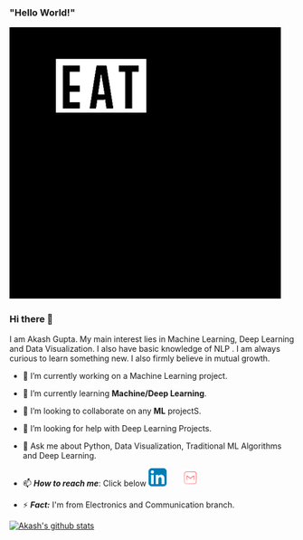 ### "Hello World!" 

<img src="https://github.com/akash22022/Akash-Gupta/blob/master/giphy.gif">


### Hi there 👋

I am Akash Gupta. My main interest lies in Machine Learning, Deep Learning and Data Visualization. I also have basic knowledge of NLP . I am always curious to learn something new.
I also firmly believe in mutual growth.


- 🔭 I’m currently working on a Machine Learning project.

- 🌱 I’m currently learning **Machine/Deep Learning**.

- 👯 I’m looking to collaborate on any **ML** projectS.

- 🤔 I’m looking for help with Deep Learning Projects.

- 💬 Ask me about Python, Data Visualization, Traditional ML Algorithms and Deep Learning.

- 📫 ***How to reach me***: Click below
[![linkedin](https://github.com/akash22022/Akash-Gupta/blob/master/linkedin.png)](https://www.linkedin.com/in/akash-gupta-2384411b5)&nbsp;&nbsp;&nbsp;&nbsp;&nbsp;&nbsp;&nbsp;[![mail](https://github.com/akash22022/Akash-Gupta/blob/master/mail.png)](mailto:akash22.py@gmail.com)

- ⚡ ***Fact:*** I'm from Electronics and Communication branch. 

[![Akash's github stats](https://github-readme-stats.vercel.app/api?username=akash22022&show_icons=true&theme=radical)](https://github.com/akash22022/github-readme-stats)


